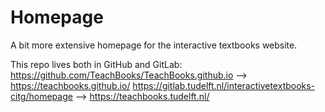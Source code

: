 # Homepage

A bit more extensive homepage for the interactive textbooks website.

This repo lives both in GitHub and GitLab:
https://github.com/TeachBooks/TeachBooks.github.io --> https://teachbooks.github.io/
https://gitlab.tudelft.nl/interactivetextbooks-citg/homepage --> https://teachbooks.tudelft.nl/